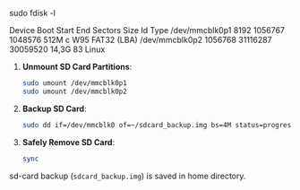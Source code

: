 sudo fdisk -l

Device         Boot   Start      End  Sectors  Size Id Type
/dev/mmcblk0p1         8192  1056767  1048576  512M  c W95 FAT32 (LBA)
/dev/mmcblk0p2      1056768 31116287 30059520 14,3G 83 Linux

1. **Unmount SD Card Partitions**:
   ```bash
   sudo umount /dev/mmcblk0p1
   sudo umount /dev/mmcblk0p2
   ```

2. **Backup SD Card**:
   ```bash
   sudo dd if=/dev/mmcblk0 of=~/sdcard_backup.img bs=4M status=progress
   ```

3. **Safely Remove SD Card**:
   ```bash
   sync
   ```

sd-card backup (`sdcard_backup.img`) is saved in home directory.
